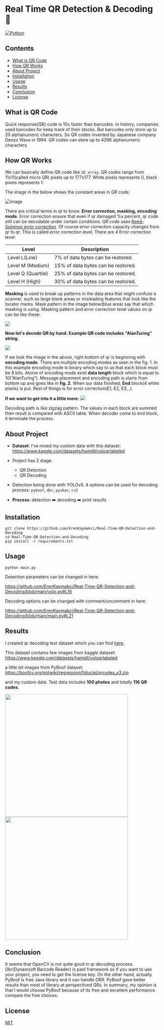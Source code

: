 # Real Time QR Detection & Decoding 🚀
<a href='https://www.python.org/' target="_blank"><img alt='Python' src='https://img.shields.io/badge/Made_With Python-100000?style=for-the-badge&logo=Python&logoColor=white&labelColor=3774A7&color=FFD445'/></a>
<a href='https://github.com/ErenKaymakci/Real-Time-QR-Detection-and-Decoding/blob/main/LICENSE' target="_blank"><img alt='' src='https://img.shields.io/badge/MIT_Lıcense-100000?style=for-the-badge&logo=&logoColor=white&labelColor=3774A7&color=000000'/></a>

## Contents   
- [What is QR Code](#what-is-qr-code)
- [How QR Works](#how-qr-works)
- [About Project](#about-project)
- [Installation](#installation)
- [Usage](#usage)
- [Results](#results)
- [Conclusion](#conclusion)
- [License](#license)

## What is QR Code
Quick response(QR) code is 10x faster than barcodes. In history, companies used barcodes for keep track of their stocks. But barcodes only store up to 20 alphanumeric characters. So QR codes invented by Japanese company Denzo Wave in 1994. QR codes can store up to 4296 alphanumeric characters.

## How QR Works
We can basically define QR code like `2D array`. QR codes range from 11x11(called micro QR) pixels up to 177x177. White pixels represents 0, black pixels represents 1. 

The image in the below shows the constant areas in QR code:

![image](/imgs/explained.png)

There are critical terms in qr to know. **Error correction, masking, encoding mode**. Error correction ensure that even if qr damaged %x percent, qr code still can be decodable under certain conditions. QR code uses [Reed-Solomon error correction](https://en.wikipedia.org/wiki/Reed%E2%80%93Solomon_error_correction). Of course error correction capacity changes from qr to qr. This is called error correction level. There are 4 Error correction level:

Level | Description | 
--- | --- |
Level L(Low) | 7% of data bytes can be restored.
Level M (Medium) | 15% of data bytes can be restored.
Level Q (Quartile) | 25% of data bytes can be restored.
Level H (High) | 30% of data bytes can be restored.

**Masking** is used to break up patterns in the data area that might confuse a scanner, such as large blank areas or misleading features that look like the locator marks. Mask pattern in the image below(blue area) say that which masking is using. Masking pattern and error correction level values on qr can be like these:

![](imgs/explained2.png)

**Now let's decode QR by hand. Example QR code includes "AlanTuring" string.** 

![](imgs/explained3.png)

If we look the image in the above, right bottom of qr is beginning with **encoding mode**. There are multiple encoding modes as seen in the fig. 1.
In this example encoding mode is binary which say to us that each block must be 8 bits. Above of encoding mode exist **data length**
block which is equal to 10(“AlanTuring”). Message placement and encoding path is starts from bottom up and goes like in **fig. 2**. When our data finished, **End** block(4 white pixels) is put. Rest of things is for error correction(E1, E2, E3,..). 

**If we want to get into it a little more:**
![](imgs/explained4.png)

Decoding path is like zigzag pattern. The values in each block are summed then result is compared with ASCII table. When decoder come to end block, it terminate the process.


## About Project
- **Dataset**: I've mixed my custom data with this dataset: 
https://www.kaggle.com/datasets/hamidl/yoloqrlabeled

- Project has 2 stage. 
   - QR Detection
   - QR Decoding 
 
- Detection being done with YOLOv5. 4 options can be used for decoding process: `pyboof`, `dbr`, `pyzbar`, `cv2` 
- **Process**: detection ➡️ decoding ➡️ print results

## Installation
```
git clone https://github.com/ErenKaymakci/Real-Time-QR-Detection-and-Decoding
cd Real-Time-QR-Detection-and-Decoding
pip install -r requirements.txt
```
## Usage
`python main.py`

Detection parameters can be changed in here: 

https://github.com/ErenKaymakci/Real-Time-QR-Detection-and-Decoding/blob/main/yolo.py#L16

Decoding options can be changed with comment/uncomment in here: 

https://github.com/ErenKaymakci/Real-Time-QR-Detection-and-Decoding/blob/main/main.py#L21

## Results
I created qr decoding test dataset which you can find [here](https://github.com/ErenKaymakci/Real-Time-QR-Detection-and-Decoding/blob/main/test-data/data.zip).

This dataset contains few images from kaggle dataset: https://www.kaggle.com/datasets/hamidl/yoloqrlabeled

a little bit images from PyBoof dataset: https://boofcv.org/notwiki/regression/fiducial/qrcodes_v3.zip

and my custom data. Test data includes **100 photos** and totally **116 QR codes**. 

<p float="left">
  <img src="/imgs/result.png" width="400" />
  <img src="/imgs/result2.png" width="400" /> 
</p>

## Conclusion
It seems that OpenCV is not quite good in qr decoding process. Dbr(Dynamsoft Barcode Reader) is paid framework so if you want to use your project, you need to get the license key. On the other hand, actually PyBoof is free Java library and it can handle DBR. PyBoof gave better results than most of library at perspectived QRs. In summary, my opinion is that I would choose PyBoof because of its free and excellent performance compare the free choices.

## License
[MIT](https://github.com/ErenKaymakci/Real-Time-QR-Detection-and-Decoding/blob/main/LICENSE)


